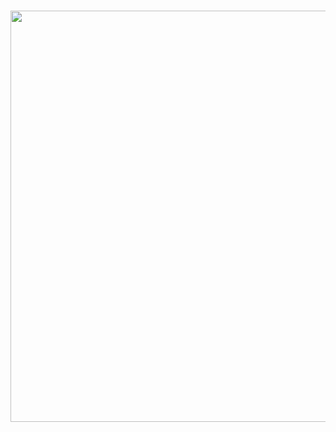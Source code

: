 <h1 align="center">
<img src="https://solvimm.com/wp-content/uploads/2019/01/DestacadaBlog_16.png" width="1170" height="658">
 <br>
</h1>

